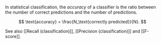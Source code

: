 In statistical classification, the *accuracy* of a classifier is the ratio
between the number of correct predictions and the number of predictions.

$$ \text{accuracy} = \frac{N_\text{correctly predicted}}{N}. $$

See also [[Recall (classification)]], [[Precision (classification)]] and
[[F-score]].
